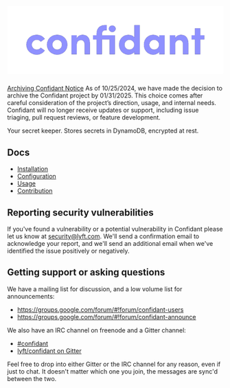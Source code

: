 ![confidant](./confidant/public/images/confidant_text_purple.svg)
=========
[Archiving Confidant Notice](https://github.com/lyft/confidant/issues/439)
As of 10/25/2024, we have made the decision to archive the Confidant project by 01/31/2025. This choice comes after careful consideration of the project’s direction, usage, and internal needs. Confidant will no longer receive updates or support, including issue triaging, pull request reviews, or feature development.


Your secret keeper. Stores secrets in DynamoDB, encrypted at rest.

Docs
----

* [Installation](https://lyft.github.io/confidant/install.html)
* [Configuration](https://lyft.github.io/confidant/configuration.html)
* [Usage](https://lyft.github.io/confidant/using_confidant.html)
* [Contribution](https://lyft.github.io/confidant/contributing.html)

Reporting security vulnerabilities
----------------------------------

If you've found a vulnerability or a potential vulnerability in Confidant
please let us know at security@lyft.com. We'll send a confirmation email to
acknowledge your report, and we'll send an additional email when we've
identified the issue positively or negatively.

Getting support or asking questions
-----------------------------------

We have a mailing list for discussion, and a low volume list for announcements:

* https://groups.google.com/forum/#!forum/confidant-users
* https://groups.google.com/forum/#!forum/confidant-announce

We also have an IRC channel on freenode and a Gitter channel:

* [#confidant](http://webchat.freenode.net/?channels=confidant)
* [lyft/confidant on Gitter](https://gitter.im/lyft/confidant)

Feel free to drop into either Gitter or the IRC channel for any reason, even
if just to chat. It doesn't matter which one you join, the messages are sync'd
between the two.
